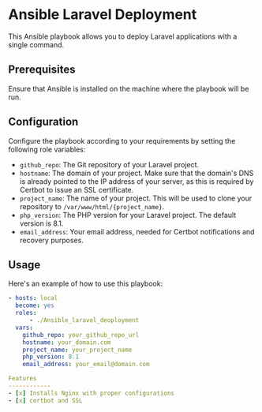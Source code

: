 # Ansible Laravel Deployment

This Ansible playbook allows you to deploy Laravel applications with a single command.

## Prerequisites

Ensure that Ansible is installed on the machine where the playbook will be run.

## Configuration

Configure the playbook according to your requirements by setting the following role variables:

- `github_repo`: The Git repository of your Laravel project.
- `hostname`: The domain of your project. Make sure that the domain's DNS is already pointed to the IP address of your server, as this is required by Certbot to issue an SSL certificate.
- `project_name`: The name of your project. This will be used to clone your repository to `/var/www/html/{project_name}`.
- `php_version`: The PHP version for your Laravel project. The default version is 8.1.
- `email_address`: Your email address, needed for Certbot notifications and recovery purposes.

## Usage

Here's an example of how to use this playbook:

```yaml
- hosts: local
  become: yes
  roles:
      - ./Ansible_laravel_deoployment
  vars: 
    github_repo: your_github_repo_url
    hostname: your_domain.com
    project_name: your_project_name
    php_version: 8.1
    email_address: your_email@domain.com

Features
------------
- [x] Installs Nginx with proper configurations
- [x] certbot and SSL 
